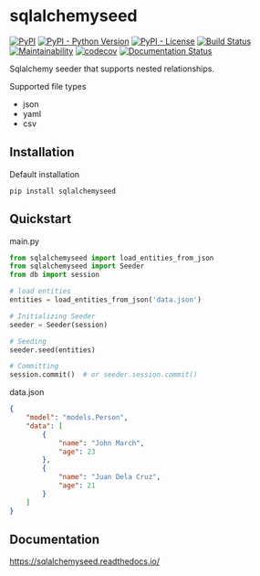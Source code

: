 # sqlalchemyseed

[![PyPI](https://img.shields.io/pypi/v/sqlalchemyseed)](https://pypi.org/project/sqlalchemyseed)
[![PyPI - Python Version](https://img.shields.io/pypi/pyversions/sqlalchemyseed)](https://pypi.org/project/sqlalchemyseed)
[![PyPI - License](https://img.shields.io/pypi/l/sqlalchemyseed)](https://github.com/jedymatt/sqlalchemyseed/blob/main/LICENSE)
[![Build Status](https://app.travis-ci.com/jedymatt/sqlalchemyseed.svg?branch=main)](https://app.travis-ci.com/jedymatt/sqlalchemyseed)
[![Maintainability](https://api.codeclimate.com/v1/badges/2ca97c98929b614658ea/maintainability)](https://codeclimate.com/github/jedymatt/sqlalchemyseed/maintainability)
[![codecov](https://codecov.io/gh/jedymatt/sqlalchemyseed/branch/main/graph/badge.svg?token=W03MFZ2FAG)](https://codecov.io/gh/jedymatt/sqlalchemyseed)
[![Documentation Status](https://readthedocs.org/projects/sqlalchemyseed/badge/?version=latest)](https://sqlalchemyseed.readthedocs.io/en/latest/?badge=latest)

Sqlalchemy seeder that supports nested relationships.

Supported file types

- json
- yaml
- csv

## Installation

Default installation

```shell
pip install sqlalchemyseed
```

## Quickstart

main.py

```python
from sqlalchemyseed import load_entities_from_json
from sqlalchemyseed import Seeder
from db import session

# load entities
entities = load_entities_from_json('data.json')

# Initializing Seeder
seeder = Seeder(session)

# Seeding
seeder.seed(entities)

# Committing
session.commit()  # or seeder.session.commit()
```

data.json

```json
{
    "model": "models.Person",
    "data": [
        {
            "name": "John March",
            "age": 23
        },
        {
            "name": "Juan Dela Cruz",
            "age": 21
        }
    ]
}
```

## Documentation

<https://sqlalchemyseed.readthedocs.io/>
